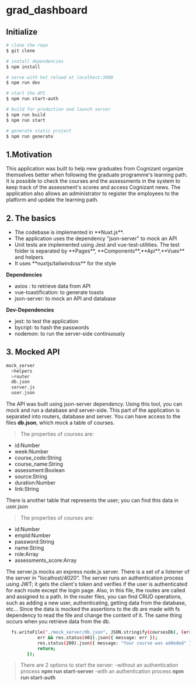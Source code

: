 # grad_dashboard

## Initialize 

```bash
# clone the repo
$ git clone

# install dependencies
$ npm install

# serve with hot reload at localhost:3000
$ npm run dev

# start the API
$ npm run start-auth

# build for production and launch server
$ npm run build
$ npm run start

# generate static project
$ npm run generate
```

## 1.Motivation 

This application was built to help new graduates from Cognizant organize themselves better when following the graduate programme's learning path. It is possible to check the courses and the assessments in the system to keep track of the assessment's scores and access Cognizant news. 
The application also allows an administrator to register the employees to the platform and update the learning path. 

## 2. The basics

<ul>
<li>The codebase is implemented in **Nuxt.js**. </li>
<li>The application uses the dependency "json-server" to mock an API</li>
<li>Unit tests are implemented using Jest and vue-test-utilities. The test folder is separated by  **Pages**, **Components**,**Api**,**Vuex** and helpers</li>
<li>It uses **nuxtjs/tailwindcss** for the style</li>
  </ul>

**Dependencies**
<ul>

<li> axios : to retrieve data from API</li>
<li>vue-toastification: to generate toasts</li>
<li>json-server: to mock an API and database</li>
</ul>

**Dev-Dependencies**
<ul>
<li>jest: to test the application</li>
<li>bycript: to hash the passwords</li>
<li>nodemon: to run the server-side continuously </li>
</ul>

## 3. Mocked API


```bash
mock_server
  >helpers
  >router
  db.json
  server.js
  user.json
```
The API was built using json-server dependency. Using this tool, you can mock and run a database and server-side. This part of the application is separated into routers, database and server. You can have access to the files **db.json**, which mock a table of courses.
> The properties of courses are: 
<ul>
  <li>id:Number</li>
<li>week:Number</li>
<li>course_code:String</li>
<li>course_name:String</li>
<li>assessment:Boolean</li>
<li>source:String</li>
<li>duration:Number</li>
<li>link:String</li>
</ul>

There is another table that represents the user; you can find this data in user.json

> The properties of courses are: 
<ul>
<li>id:Number</li>
<li>empId:Number</li>
<li>password:String</li>
<li>name:String</li>
<li>role:Array</li>
<li>assessments_score:Array</li>
</ul>

The server.js mocks an express node.js server. There is a set of a listener of the server in "localhost/4020". The server runs an authentication process using JWT; it gets the client's token and verifies if the user is authenticated for each route except the login page.  Also, in this file, the routes are called and assigned to a path. 
In the router files, you can find CRUD operations, such as adding a new user, authenticating, getting data from the database, etc... Since the data is mocked the assertions to the db are made with fs dependency to read the file and change the content of it. The same thing occurs when you retrieve data from the db.

```bash
  fs.writeFile("./mock_server/db.json", JSON.stringify(coursesDb), (err, result) => {
            err && res.status(401).json({ message: err });
            res.status(200).json({ message: "Your course was addeded" });
            return;
        });

```

>There are 2 options to start the server:
-without an authentication process **npm run start-server**
-with an authentication process **npm run start-auth**
